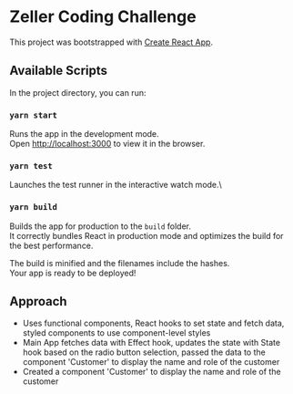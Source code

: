 # Zeller Coding Challenge

This project was bootstrapped with [Create React App](https://github.com/facebook/create-react-app).

## Available Scripts

In the project directory, you can run:

### `yarn start`

Runs the app in the development mode.\
Open [http://localhost:3000](http://localhost:3000) to view it in the browser.

### `yarn test`

Launches the test runner in the interactive watch mode.\

### `yarn build`

Builds the app for production to the `build` folder.\
It correctly bundles React in production mode and optimizes the build for the best performance.

The build is minified and the filenames include the hashes.\
Your app is ready to be deployed!

## Approach
 * Uses functional components, React hooks to set state and fetch data, styled components to use component-level styles
 * Main App fetches data with Effect hook, updates the state with State hook based on the radio button selection, passed the data to the component 'Customer' to display the name and role of the customer
 * Created a component 'Customer' to display the name and role of the customer